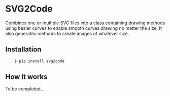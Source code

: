 SVG2Code
========

Combines one or multiple SVG files into a class containing drawing methods using bezier curves to
enable smooth curves drawing no matter the size. It also generates methods to create images of whatever size.


Installation
------------

```Bash
    $ pip install svg2code
```

How it works
------------

To be completed...